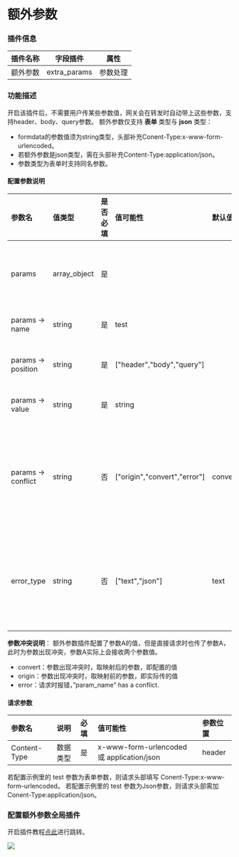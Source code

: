 # 额外参数
### 插件信息

| 插件名称 | 字段插件     | 属性     |
| -------- | ------------ | -------- |
| 额外参数 | extra_params | 参数处理 |

### 功能描述

开启该插件后，不需要用户传某些参数值，网关会在转发时自动带上这些参数，支持header、body、query参数。
额外参数仅支持 **表单** 类型与 **json** 类型：

- formdata的参数值须为string类型，头部补充Conent-Type:x-www-form-urlencoded。
- 若额外参数是json类型，需在头部补充Content-Type:application/json。
- 参数类型为表单时支持同名参数。



#### 配置参数说明

| 参数名             | 值类型       | 是否必填 | 值可能性                     | 默认值  | 说明                 |
| :----------------- | :----------- | :------- | :--------------------------- | :------ | :------------------- |
| params             | array_object | 是       |                              |         | 额外参数列表         |
| params -> name     | string       | 是       | test                         |         | 参数名               |
| params -> position | string       | 是       | ["header","body","query"]    |         | 参数位置             |
| params -> value    | string       | 是       | string                       |         | 参数值               |
| params -> conflict | string       | 否       | ["origin","convert","error"] | convert | 参数冲突时的处理方式 |
| error_type         | string       | 否       | ["text","json"]              | text    | 插件返回报错的类型   |

**参数冲突说明**：
额外参数插件配置了参数A的值，但是直接请求时也传了参数A，此时为参数出现冲突，参数A实际上会接收两个参数值。

- convert：参数出现冲突时，取映射后的参数，即配置的值
- origin：参数出现冲突时，取映射前的参数，即实际传的值
- error：请求时报错，”param_name” has a conflict.

#### 请求参数

| 参数名       | 说明     | 必填 | 值可能性                                  | 参数位置 |
| :----------- | :------- | :--- | :---------------------------------------- | :------- |
| Content-Type | 数据类型 | 是   | x-www-form-urlencoded 或 application/json | header   |

若配置示例里的 test 参数为表单参数，则请求头部填写 Conent-Type:x-www-form-urlencoded。
若配置示例里的 test 参数为Json参数，则请求头部需加 Conent-Type:application/json。



### 配置额外参数全局插件

开启插件教程[点此](/docs/dashboard/plugins/)进行跳转。

![](http://data.eolinker.com/course/5KvDHZs12fa33a027fc4d08dba4322b5d01814723d5aee9.gif)







